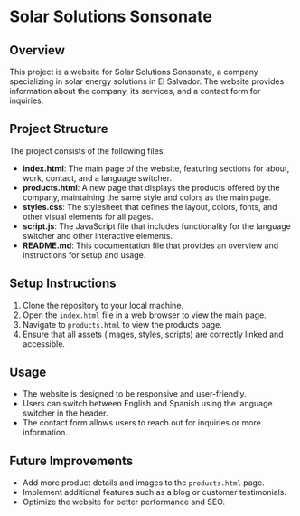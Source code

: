 # Solar Solutions Sonsonate

## Overview
This project is a website for Solar Solutions Sonsonate, a company specializing in solar energy solutions in El Salvador. The website provides information about the company, its services, and a contact form for inquiries.

## Project Structure
The project consists of the following files:

- **index.html**: The main page of the website, featuring sections for about, work, contact, and a language switcher.
- **products.html**: A new page that displays the products offered by the company, maintaining the same style and colors as the main page.
- **styles.css**: The stylesheet that defines the layout, colors, fonts, and other visual elements for all pages.
- **script.js**: The JavaScript file that includes functionality for the language switcher and other interactive elements.
- **README.md**: This documentation file that provides an overview and instructions for setup and usage.

## Setup Instructions
1. Clone the repository to your local machine.
2. Open the `index.html` file in a web browser to view the main page.
3. Navigate to `products.html` to view the products page.
4. Ensure that all assets (images, styles, scripts) are correctly linked and accessible.

## Usage
- The website is designed to be responsive and user-friendly.
- Users can switch between English and Spanish using the language switcher in the header.
- The contact form allows users to reach out for inquiries or more information.

## Future Improvements
- Add more product details and images to the `products.html` page.
- Implement additional features such as a blog or customer testimonials.
- Optimize the website for better performance and SEO.